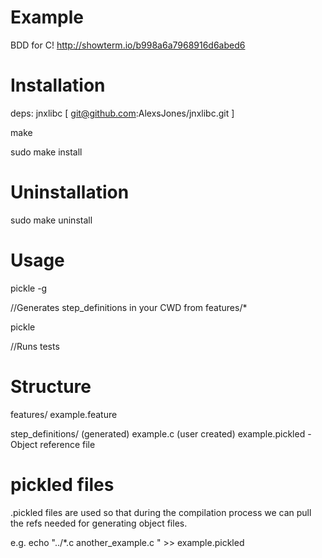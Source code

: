 Example
=======
BDD for C!
http://showterm.io/b998a6a7968916d6abed6

Installation
===========

deps: jnxlibc [ git@github.com:AlexsJones/jnxlibc.git ]

make

sudo make install


Uninstallation
=============

sudo make uninstall


Usage
=====


pickle -g

//Generates step_definitions in your CWD from features/*

pickle

//Runs tests


Structure
========


features/
		example.feature

step_definitions/
				(generated) example.c
				(user created) example.pickled - Object reference file

pickled files
==============

.pickled files are used so that during the compilation process we can pull the refs needed for generating object files.

e.g. echo "../*.c another_example.c " >> example.pickled
